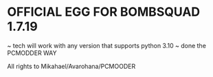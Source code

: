 # OFFICIAL EGG FOR BOMBSQUAD 1.7.19

 ~ tech will work with any version that supports python 3.10
 ~ done the PCMODDER WAY

 All rights to Mikahael/Avarohana/PCMOODER
